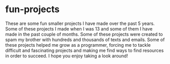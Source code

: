 # fun-projects
These are some fun smaller projects I have made over the past 5 years. Some of these projects I made when I was 13 and some of them I have made in the past couple of months. Some of these projects were created to spam my brother with hundreds and thousands of texts and emails. Some of these projects helped me grow as a programmer, forcing me to tackle difficult and fascinating projects and making me find ways to find resources in order to succeed. I hope you enjoy taking a look around!
